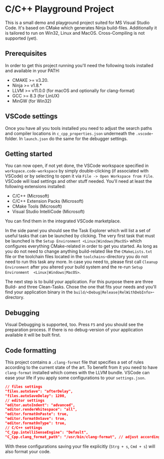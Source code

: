 
# C/C++ Playground Project

This is a small demo and playground project suited for MS Visual Studio Code. It's based on CMake which generates Ninja build-files.
Additionally it is tailored to run on Win32, Linux and MacOS. Cross-Compiling is not supported (yet).

## Prerequisites

In order to get this project running you'll need the following tools installed and available in your PATH:

* CMAKE >= v3.20.
* Ninja >= v1.8.*
* LLVM >= v11.0.0 (for macOS and optionally for clang-format)
* GCC >= 8.3 (for LinUX)
* MinGW (for Win32)

## VSCode settings

Once you have all you tools installed you need to adjust the search paths and compiler locations in `c_cpp_properties.json` underneath the `.vscode`-folder. In `launch.json` do the same for the debugger settings.

## Getting started

You can now open, if not yet done, the VSCode workspace specified in `workspace.code-workspace` by simply double-clicking (if associated with VSCode) or by selecting to open it via `File -> Open Workspace from File`. VSCode will load settings and other stuff needed. You'll need at least the following extensions installed:

* C/C++ (Microsoft)
* C/C++ Extension Packs (Microsoft)
* CMake Tools (Microsoft)
* Visual Studio IntelliCode (Microsoft)

You can find them in the integrated VSCode marketplace.

In the side panel you should see the Task Explorer which will list a set of useful tasks that can be launched by clicking. The very first task that must be launched is the `Setup Environment <Linux|Windows|MacOS>` which configures everything CMake-related in order to get you started. As long as you do not need to change anything build-related like the `CMakeLists.txt` file or the toolchain files located in the `toolchains`-directory you do not need to run this task any more. In case you need to, please first call `Cleanup Environment` after you altered your build system and the re-run `Setup Environment  <Linux|Windows|MacOS>`.

The next step is to build your application. For this purpose there are three Build- and three Clean-Tasks. Chose the one that fits your needs and you'll find your application binary in the `build/<Debug|Release|RelWithDebInfo>`-directory.

## Debugging

Visual Debugging is supported, too. Press `F5` and you should see the preparation process. If there is no debug-version of your application available it will be built first.

## Code formatting

This project contains a `.clang-format` file that specifies a set of rules according to the current state of the art. To benefit from it you need to have `clang-format` installed which comes with the LLVM bundle. VSCode can ease your life if you apply some configurations to your `settings.json`.

```json
// files settings
"files.autoSave": "afterDelay",
"files.autoSaveDelay": 1200,
// editor settings
"editor.autoIndent": "advanced",
"editor.renderWhitespace": "all",
"editor.formatOnPaste": true,
"editor.formatOnSave": true,
"editor.formatOnType": true,
// C/C++ settings
"C_Cpp.intelliSenseEngine": "Default",
"C_Cpp.clang_format_path": "/usr/bin/clang-format", // adjust according to your system
```

With these configurations saving your file explicitly (`Strg + s`, `Cmd + s`) will also format your code.
